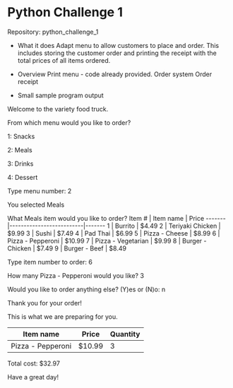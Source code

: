 # Python Challenge 1        
Repository: python_challenge_1

* What it does
  Adapt menu to allow customers to place and order.
  This includes storing the customer order and printing
  the receipt with the total prices of all items ordered.

* Overview
  Print menu - code already provided.
  Order system
  Order receipt

* Small sample program output

Welcome to the variety food truck.

From which menu would you like to order?

1: Snacks

2: Meals

3: Drinks

4: Dessert

Type menu number: 2

You selected Meals

What Meals item would you like to order?
Item # | Item name                | Price
-------|--------------------------|-------
1      | Burrito                  | $4.49
2      | Teriyaki Chicken         | $9.99
3      | Sushi                    | $7.49
4      | Pad Thai                 | $6.99
5      | Pizza - Cheese           | $8.99
6      | Pizza - Pepperoni        | $10.99
7      | Pizza - Vegetarian       | $9.99
8      | Burger - Chicken         | $7.49
9      | Burger - Beef            | $8.49

Type item number to order: 6

How many Pizza - Pepperoni would you like? 3

Would you like to order anything else? (Y)es or (N)o: n

Thank you for your order!

This is what we are preparing for you.

Item name                 | Price  | Quantity
--------------------------|--------|----------
Pizza - Pepperoni         |  $10.99 | 3

Total cost: $32.97

Have a great day!
